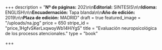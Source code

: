 +++
description = "**Nº de páginas:** 202\n\n**Editorial:** SINTESIS\n\n**Idioma:** ENGLISH\n\n**Encuadernación:** Tapa blanda\n\n**Año de edición:** 2019\n\n**Plaza de edición:** MADRID"
draft = true
featured_image = "/uploads/na.jpg"
price = 650
stripe_id = "price_1HgfvSKerLxqwoyWb14HiYgS"
title = "Evaluación neuropsicológica de los procesos atencionales."
type = "book"

+++
